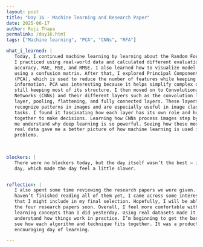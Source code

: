 ```yaml
---
layout: post
title: "Day 16 - Machine learning and Research Paper"
date: 2025-06-17
author: Roji Thapa
permalink: /day16.html
tags: ["Machine learning", "PCA", "CNNs", "RFA"]

what_i_learned: |
   Today, I continued machine learning by learning about the Random Forest algorithm.
   I practiced using real-world data and calculated different evaluation metrics like
   accuracy, MAE, MSE, and RMSE. I also learned how to visualize model predictions
   using a confusion matrix. After that, I explored Principal Component Analysis
   (PCA), which is used to reduce the number of features while keeping the important
   information. PCA was interesting because it helps simplify complex data while
   still keeping most of its structure. I then moved on to Convolutional Neural
   Networks (CNNs) and their different layers such as the convolution layer, ReLU
   layer, pooling, flattening, and fully connected layers. These layers help CNNs
   recognize patterns in images and are especially useful in image classification
   tasks. I found it fascinating how each layer has its own role and how they work
   together to make decisions. Learning how CNNs process images step by step helped
   me understand why deep learning is so powerful. Seeing how these models work on
   real data gave me a better picture of how machine learning is used in real-life
   problems.
 

  
blockers: |
   There were no blockers today, but the day itself wasn’t the best — it rained all
   day, which made the day feel a little slower.


reflection: |
   I also spent some time reviewing the research papers we were given. Although I
   haven’t finished reading all of them yet, I came across some interesting ideas
   that I might include in my final selection. Hopefully, I will be able to choose
   the four research papers soon. Overall, I feel more comfortable with machine
   learning concepts than I did yesterday. Using real datasets made it easier to
   understand how things work in practice. I’m beginning to get the basic idea and
   see how each algorithm and technique fits together. It was a productive and
   encouraging day of learning.

---
```

